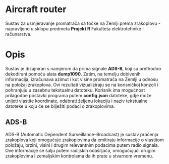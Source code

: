 # Aircraft router

Sustav za usmjeravanje promatrača sa točke na Zemlji prema zrakoplovu - napravljeno u sklopu predmeta **Projekt R** Fakulteta elektrotehnike i računarstva. 


# Opis

Sustav je dizajniran s namjerom da prima signale **ADS-B**, koji su prethodno dekodirani pomoću alata **dump1090**. Zatim, na temelju dobivenih informacija, izračunava azimut i kut visine promatrača na Zemlji u odnosu na položaj zrakoplova. Ovi rezultati vizualiziraju se na korisničkoj konzoli i pohranjuju u zasebnu tekstualnu datoteku. Korisnik ima mogućnost prilagodbe postavki programa putem **config.json** datoteke, gdje može unijeti vlastite koordinate, odabrati željenu lokaciju i naziv tekstualne datoteke u koju će se bilježiti podaci o zrakoplovima.

## ADS-B

ADS-B (Automatic Dependent Surveillance–Broadcast) je sustav praćenja zrakoplova koji omogućuje zrakoplovima da emitiraju informacije o vlastitom položaju, brzini, visini i drugim relevantnim podacima putem radio signala. Ove informacije se šalju putem radijskih odašiljača, omogućujući drugim zrakoplovima i zemaljskim kontrolama da ih prate u stvarnom vremenu. 
